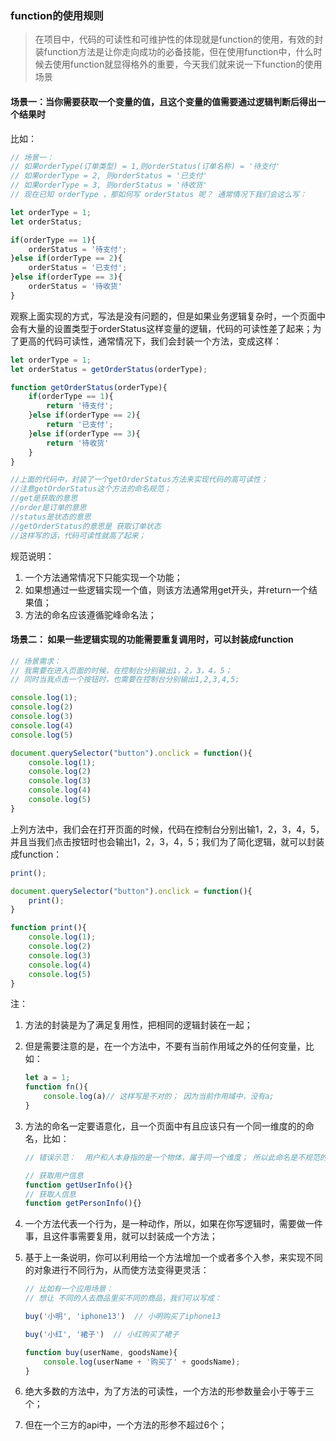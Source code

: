 ### function的使用规则

> 在项目中，代码的可读性和可维护性的体现就是function的使用，有效的封装function方法是让你走向成功的必备技能，但在使用function中，什么时候去使用function就显得格外的重要，今天我们就来说一下function的使用场景

#### 场景一：当你需要获取一个变量的值，且这个变量的值需要通过逻辑判断后得出一个结果时

比如： 

```javascript
// 场景一： 
// 如果orderType(订单类型) = 1,则orderStatus(订单名称) = '待支付'
// 如果orderType = 2, 则orderStatus = '已支付'
// 如果orderType = 3, 则orderStatus = '待收货'
// 现在已知 orderType ，那如何写 orderStatus 呢？ 通常情况下我们会这么写：

let orderType = 1;
let orderStatus;

if(orderType == 1){
    orderStatus = '待支付';
}else if(orderType == 2){
    orderStatus = '已支付';
}else if(orderType == 3){
    orderStatus = '待收货'
}
```

观察上面实现的方式，写法是没有问题的，但是如果业务逻辑复杂时，一个页面中会有大量的设置类型于orderStatus这样变量的逻辑，代码的可读性差了起来；为了更高的代码可读性，通常情况下，我们会封装一个方法，变成这样：

```javascript
let orderType = 1;
let orderStatus = getOrderStatus(orderType);

function getOrderStatus(orderType){
    if(orderType == 1){
    	return '待支付';
    }else if(orderType == 2){
        return '已支付';
    }else if(orderType == 3){
        return '待收货'
    }
}

//上面的代码中，封装了一个getOrderStatus方法来实现代码的高可读性；
//注意getOrderStatus这个方法的命名规范；
//get是获取的意思
//order是订单的意思
//status是状态的意思
//getOrderStatus的意思是 获取订单状态
//这样写的话，代码可读性就高了起来；
```

规范说明： 

1. 一个方法通常情况下只能实现一个功能；
2. 如果想通过一些逻辑实现一个值，则该方法通常用get开头，并return一个结果值；
3. 方法的命名应该遵循驼峰命名法；

#### 场景二： 如果一些逻辑实现的功能需要重复调用时，可以封装成function

```javascript
// 场景需求：
// 我需要在进入页面的时候，在控制台分别输出1，2，3，4，5；
// 同时当我点击一个按钮时，也需要在控制台分别输出1,2,3,4,5;

console.log(1);
console.log(2)
console.log(3)
console.log(4)
console.log(5)

document.querySelector("button").onclick = function(){
    console.log(1);
    console.log(2)
    console.log(3)
    console.log(4)
    console.log(5)
}
```

上列方法中，我们会在打开页面的时候，代码在控制台分别出输1，2，3，4，5，并且当我们点击按钮时也会输出1，2，3，4，5；我们为了简化逻辑，就可以封装成function：

```javascript
print();

document.querySelector("button").onclick = function(){
    print();
}

function print(){
    console.log(1);
    console.log(2)
    console.log(3)
    console.log(4)
    console.log(5)
}
```

注：

1. 方法的封装是为了满足复用性，把相同的逻辑封装在一起；

2. 但是需要注意的是，在一个方法中，不要有当前作用域之外的任何变量，比如：

   ```javascript
   let a = 1;
   function fn(){
       console.log(a)// 这样写是不对的； 因为当前作用域中，没有a;
   }
   ```

3. 方法的命名一定要语意化，且一个页面中有且应该只有一个同一维度的的命名，比如：

   ```javascript
   // 错误示范：  用户和人本身指的是一个物体，属于同一个维度； 所以此命名是不规范的；
   
   // 获取用户信息
   function getUserInfo(){}
   // 获取人信息
   function getPersonInfo(){}
   ```

4. 一个方法代表一个行为，是一种动作，所以，如果在你写逻辑时，需要做一件事，且这件事需要复用，就可以封装成一个方法；

5. 基于上一条说明，你可以利用给一个方法增加一个或者多个入参，来实现不同的对象进行不同行为，从而使方法变得更灵活：

   ```javascript
   // 比如有一个应用场景：
   // 想让 不同的人去商品里买不同的商品，我们可以写成：
   
   buy('小明', 'iphone13')  // 小明购买了iphone13
   
   buy('小红', '裙子')  // 小红购买了裙子
   
   function buy(userName, goodsName){
       console.log(userName + '购买了' + goodsName);
   }
   ```

6. 绝大多数的方法中，为了方法的可读性，一个方法的形参数量会小于等于三个；

7. 但在一个三方的api中，一个方法的形参不超过6个；
